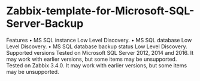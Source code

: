 # Zabbix-template-for-Microsoft-SQL-Server-Backup
Features
• MS SQL instance Low Level Discovery.
• MS SQL database Low Level Discovery.
• MS SQL database backup status Low Level Discovery.
Supported versions
Tested on Microsoft SQL Server 2012, 2014 and 2016. It may work with earlier versions, but some items may be unsupported.
Tested on Zabbix 3.4.0. It may work with earlier versions, but some items may be unsupported.
